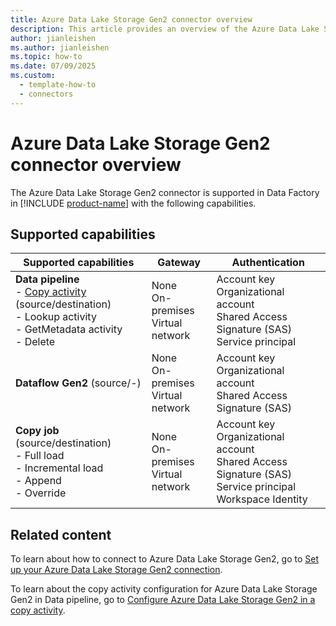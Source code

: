 ```yaml
---
title: Azure Data Lake Storage Gen2 connector overview
description: This article provides an overview of the Azure Data Lake Storage Gen2 connector in Data Factory in Microsoft Fabric.
author: jianleishen
ms.author: jianleishen
ms.topic: how-to
ms.date: 07/09/2025
ms.custom:
  - template-how-to
  - connectors
---
```


# Azure Data Lake Storage Gen2 connector overview

The Azure Data Lake Storage Gen2 connector is supported in Data Factory in [!INCLUDE [product-name](../includes/product-name.md)] with the following capabilities.

## Supported capabilities

| Supported capabilities                                                                 | Gateway                        | Authentication                                                                                                 |
|----------------------------------------------------------------------------------------|--------------------------------|----------------------------------------------------------------------------------------------------------------|
| **Data pipeline** <br>- [Copy activity](connector-azure-data-lake-storage-gen2-copy-activity.md) (source/destination)<br>- Lookup activity<br>- GetMetadata activity<br>- Delete | None<br> On-premises<br> Virtual network | Account key<br> Organizational account<br> Shared Access Signature (SAS)<br> Service principal|
| **Dataflow Gen2** (source/-)                                                           | None<br> On-premises<br> Virtual network | Account key<br> Organizational account<br> Shared Access Signature (SAS)                                       |
| **Copy job** (source/destination) <br>- Full load<br>- Incremental load<br>- Append<br>- Override | None<br> On-premises<br> Virtual network | Account key<br> Organizational account<br> Shared Access Signature (SAS)<br> Service principal<br> Workspace Identity |

## Related content

To learn about how to connect to Azure Data Lake Storage Gen2, go to [Set up your Azure Data Lake Storage Gen2 connection](connector-azure-data-lake-storage-gen2.md).

To learn about the copy activity configuration for Azure Data Lake Storage Gen2 in Data pipeline, go to [Configure Azure Data Lake Storage Gen2 in a copy activity](connector-azure-data-lake-storage-gen2-copy-activity.md).
